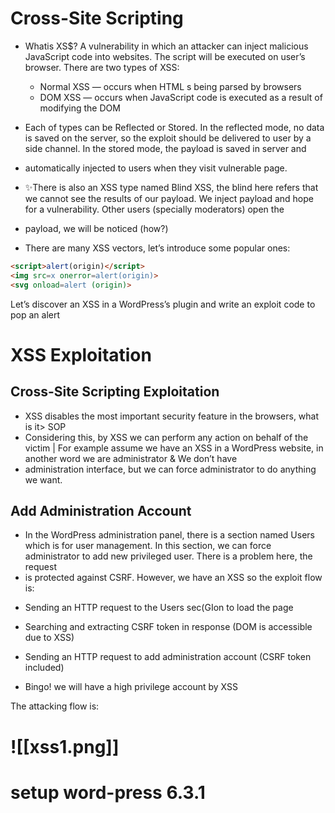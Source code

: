# Cross-Site Scripting

- Whatis XS$? A vulnerability in which an attacker can inject malicious JavaScript code into websites. The script will be executed on user’s browser. There are two types of XSS:
	 -  Normal XSS — occurs when HTML s being parsed by browsers
	- DOM XSS — occurs when JavaScript code is executed as a result of modifying the DOM

- Each of types can be Reflected or Stored. In the reflected mode, no data is saved on the server, so the exploit should be delivered to user by a side channel. In the stored mode, the payload is saved in server and
- automatically injected to users when they visit vulnerable page.

-  ✨There is also an XSS type named Blind XSS, the blind here refers that we cannot see the results of our payload. We inject payload and hope for a vulnerability. Other users (specially moderators) open the
- payload, we will be noticed (how?)

- There are many XSS vectors, let’s introduce some popular ones:
```html
<script>alert(origin)</script>
<img src=x onerror=alert(origin)>
<svg onload=alert (origin)>
```


 Let’s discover an XSS in a WordPress’s plugin and write an exploit code to pop an alert



# XSS Exploitation

## Cross-Site Scripting Exploitation
- XSS disables the most important security feature in the browsers, what is it> SOP
- Considering this, by XSS we can perform any action on behalf of the victim | For example assume we have an XSS in a WordPress website, in another word we are 
  administrator & We don’t have
- administration interface, but we can force administrator to do anything we want.

## Add Administration Account

- In the WordPress administration panel, there is a section named Users which is for user management. In this section, we can force administrator to add new privileged user. There is a problem here, the request
- is protected against CSRF. However, we have an XSS so the exploit flow is:

* Sending an HTTP request to the Users sec(GIon to load the page
-  Searching and extracting CSRF token in response (DOM is accessible due to XSS)
* Sending an HTTP request to add administration account (CSRF token included)
-  Bingo! we will have a high privilege account by XSS

The attacking flow is:
# ![[xss1.png]]


# setup word-press 6.3.1
